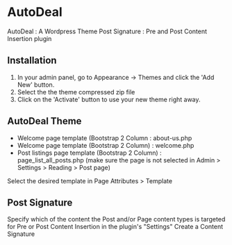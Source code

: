 # AutoDeal

AutoDeal : A Wordpress Theme 
Post Signature :  Pre and Post Content Insertion plugin  


## Installation

1. In your admin panel, go to Appearance -> Themes and click the 'Add New' button.
2. Select the the theme compressed zip file
3. Click on the 'Activate' button to use your new theme right away.


## AutoDeal Theme
- Welcome page template (Bootstrap 2 Column : about-us.php
- Welcome page template (Bootstrap 2 Column) : welcome.php
- Post listings page template (Bootstrap 2 Column) : page_list_all_posts.php (make sure the page is not selected in Admin > Settings > Reading > Post page)

Select the desired template in Page Attributes > Template

## Post Signature
Specify which of the content the Post and/or Page content types is targeted for Pre or Post Content Insertion in the plugin's "Settings"
Create a Content Signature



